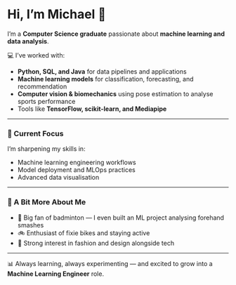 # Hi, I’m Michael 👋  

I’m a **Computer Science graduate** passionate about **machine learning and data analysis**.

💻 I’ve worked with:  
- **Python, SQL, and Java** for data pipelines and applications  
- **Machine learning models** for classification, forecasting, and recommendation  
- **Computer vision & biomechanics** using pose estimation to analyse sports performance  
- Tools like **TensorFlow, scikit-learn, and Mediapipe**  

----------------------------------------------------------------------------------------------

### 🚀 Current Focus
I’m sharpening my skills in:  
- Machine learning engineering workflows  
- Model deployment and MLOps practices  
- Advanced data visualisation

----------------------------------------------------------------------------------------------

### 🌟 A Bit More About Me
- 🏸 Big fan of badminton — I even built an ML project analysing forehand smashes  
- 🚲 Enthusiast of fixie bikes and staying active  
- 👕 Strong interest in fashion and design alongside tech  

----------------------------------------------------------------------------------------------

📊 Always learning, always experimenting — and excited to grow into a **Machine Learning Engineer** role.  


